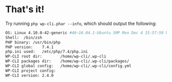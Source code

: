 # That's it!

Try running `php wp-cli.phar --info`, which should output the following:

```bash
OS:	Linux 4.10.0-42-generic #46~16.04.1-Ubuntu SMP Mon Dec 4 15:57:59 UTC 2017 x86_64
Shell:	/bin/zsh
PHP binary:	/usr/bin/php
PHP version:	7.4.1
php.ini used:	/etc/php/7.4/php.ini
WP-CLI root dir:        /home/wp-cli/.wp-cli
WP-CLI packages dir:    /home/wp-cli/.wp-cli/packages/
WP-CLI global config:   /home/wp-cli/.wp-cli/config.yml
WP-CLI project config:
WP-CLI version:	2.4.0
```